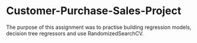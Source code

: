 # Customer-Purchase-Sales-Project

The purpose of this assignment was to practise building regression models, decision tree regressors and use RandomizedSearchCV.
